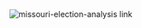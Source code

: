 <img src="/Users/daniellevitt/Documents/Sites/daniellevitt32.github.io/ajax/img/mo-election-analysis.jpg" alt="missouri-election-analysis link">